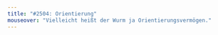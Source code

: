 ```yaml
---
title: "#2504: Orientierung"
mouseover: "Vielleicht heißt der Wurm ja Orientierungsvermögen."
---
```

